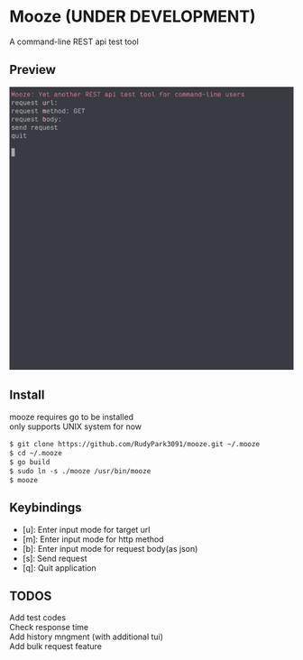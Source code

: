 # Mooze (**UNDER DEVELOPMENT**)
A command-line REST api test tool  
  
## Preview
  
![0-0-2-image](./asset/image/0-0-2.gif)
  
## Install
mooze requires go to be installed  
only supports UNIX system for now  
```
$ git clone https://github.com/RudyPark3091/mooze.git ~/.mooze
$ cd ~/.mooze
$ go build
$ sudo ln -s ./mooze /usr/bin/mooze
$ mooze
```
  
## Keybindings
- \[u\]: Enter input mode for target url  
- \[m\]: Enter input mode for http method  
- \[b\]: Enter input mode for request body(as json)  
- \[s\]: Send request  
- \[q\]: Quit application  
  
## TODOS
Add test codes  
Check response time  
Add history mngment (with additional tui)  
Add bulk request feature  
